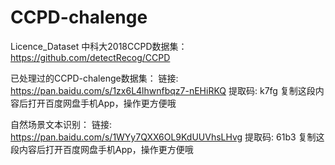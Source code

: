 # CCPD-chalenge
Licence_Dataset
中科大2018CCPD数据集：https://github.com/detectRecog/CCPD


已处理过的CCPD-chalenge数据集：
链接: https://pan.baidu.com/s/1zx6L4lhwnfbqz7-nEHiRKQ 提取码: k7fg 复制这段内容后打开百度网盘手机App，操作更方便哦


自然场景文本识别：
链接: https://pan.baidu.com/s/1WYy7QXX6OL9KdUUVhsLHvg 提取码: 61b3 复制这段内容后打开百度网盘手机App，操作更方便哦
